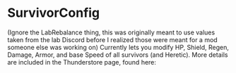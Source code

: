 # SurvivorConfig
(Ignore the LabRebalance thing, this was originally meant to use values taken from the lab Discord before I realized those were meant for a mod someone else was working on)
Currently lets you modify HP, Shield, Regen, Damage, Armor, and base Speed of all survivors (and Heretic).
More details are included in the Thunderstore page, found here: 
